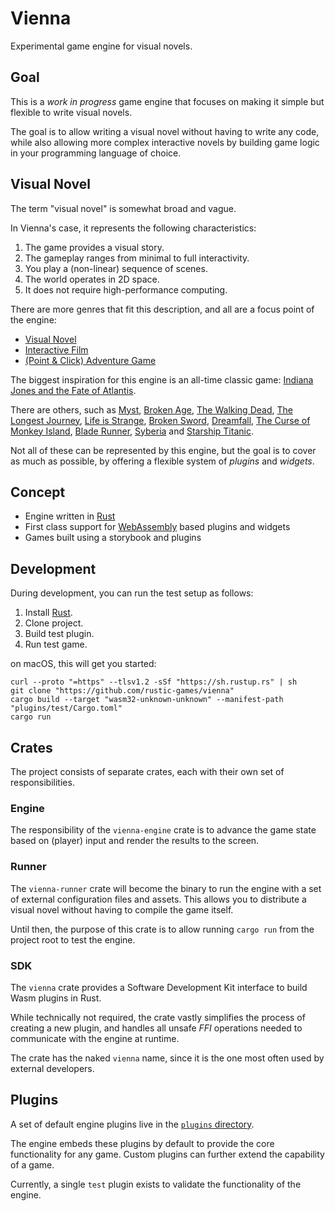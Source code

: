 # Vienna

Experimental game engine for visual novels.

## Goal

This is a _work in progress_ game engine that focuses on making it simple but
flexible to write visual novels.

The goal is to allow writing a visual novel without having to write any code,
while also allowing more complex interactive novels by building game logic in
your programming language of choice.

## Visual Novel

The term "visual novel" is somewhat broad and vague.

In Vienna's case, it represents the following characteristics:

1. The game provides a visual story.
2. The gameplay ranges from minimal to full interactivity.
3. You play a (non-linear) sequence of scenes.
4. The world operates in 2D space.
5. It does not require high-performance computing.

There are more genres that fit this description, and all are a focus point of
the engine:

- [Visual Novel](https://www.giantbomb.com/_/3015-2029)
- [Interactive Film](https://en.wikipedia.org/wiki/Interactive_film)
- [(Point & Click) Adventure Game](https://en.wikipedia.org/wiki/Adventure_game#Point-and-click_adventure_games)

The biggest inspiration for this engine is an all-time classic game: [Indiana
Jones and the Fate of Atlantis][indy].

There are others, such as [Myst], [Broken Age], [The Walking Dead], [The Longest
Journey], [Life is Strange], [Broken Sword], [Dreamfall], [The Curse of Monkey
Island], [Blade Runner], [Syberia] and [Starship Titanic].

Not all of these can be represented by this engine, but the goal is to cover as
much as possible, by offering a flexible system of _plugins_ and _widgets_.

[indy]: https://www.gog.com/game/indiana_jones_and_the_fate_of_atlantis
[myst]: https://www.gog.com/game/myst_masterpiece_edition
[broken age]: https://www.gog.com/game/broken_age
[the walking dead]: https://www.gog.com/game/walking_dead_season_1_the
[the longest journey]: https://www.gog.com/game/the_longest_journey
[life is strange]: https://en.wikipedia.org/wiki/Life_Is_Strange
[broken sword]: https://www.gog.com/game/broken_sword_directors_cut
[dreamfall]: https://www.gog.com/game/dreamfall_the_longest_journey
[the curse of monkey island]: https://www.gog.com/game/the_curse_of_monkey_island
[blade runner]: https://www.gog.com/game/blade_runner
[syberia]: https://www.gog.com/game/syberia
[starship titanic]: https://www.gog.com/game/starship_titanic

## Concept

- Engine written in [Rust][]
- First class support for [WebAssembly][wasm] based plugins and widgets
- Games built using a storybook and plugins

[rust]: https://www.rust-lang.org/
[wasm]: https://webassembly.org/

## Development

During development, you can run the test setup as follows:

1. Install [Rust][install-rust].
2. Clone project.
3. Build test plugin.
4. Run test game.

on macOS, this will get you started:

```shell
curl --proto "=https" --tlsv1.2 -sSf "https://sh.rustup.rs" | sh
git clone "https://github.com/rustic-games/vienna"
cargo build --target "wasm32-unknown-unknown" --manifest-path "plugins/test/Cargo.toml"
cargo run
```

[install-rust]: https://rustup.rs/

## Crates

The project consists of separate crates, each with their own set of
responsibilities.

### Engine

The responsibility of the `vienna-engine` crate is to advance the game state
based on (player) input and render the results to the screen.

### Runner

The `vienna-runner` crate will become the binary to run the engine with a set of
external configuration files and assets. This allows you to distribute a visual
novel without having to compile the game itself.

Until then, the purpose of this crate is to allow running `cargo run` from the
project root to test the engine.

### SDK

The `vienna` crate provides a Software Development Kit interface to build
Wasm plugins in Rust.

While technically not required, the crate vastly simplifies the process of
creating a new plugin, and handles all unsafe _FFI_ operations needed to
communicate with the engine at runtime.

The crate has the naked `vienna` name, since it is the one most often used by
external developers.

## Plugins

A set of default engine plugins live in the [`plugins` directory](./plugins).

The engine embeds these plugins by default to provide the core functionality for
any game. Custom plugins can further extend the capability of a game.

Currently, a single `test` plugin exists to validate the functionality of the
engine.
